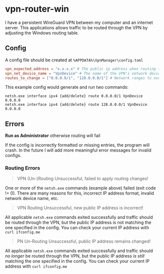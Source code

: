 # vpn-router-win

I have a persistent WireGuard VPN between my computer and an internet server. This applications allows traffic to be routed through the VPN by adjusting the Windows routing table.

## Config 

A config file should be created at `%APPDATA%\VpnManager\config.toml`

```toml
vpn_expected_address = "x.x.x.x" # The public ip address when routing through VPN
vpn_net_device_name = "VpnDevice" # The name of the VPN's network device
routes_to_change = ["0.0.0.0/1", "128.0.0.0/1"] # Network ranges to override
```

This example config would generate and run two commands:

```
netsh.exe interface ipv4 {add/delete} route 0.0.0.0/1 VpnDevice 0.0.0.0
netsh.exe interface ipv4 {add/delete} route 128.0.0.0/1 VpnDevice 0.0.0.0
```

## Errors

**Run as Administrator** otherwise routing will fail

If the config is incorrectly formatted or missing entries, the program will crash. In the future I will add more meaningful error messages for invalid configs.

### Routing Errors

> VPN (Un-)Routing Unsuccessful, failed to apply routing changes!

One or more of the `netsh.exe` commands (example above) failed (exit code != 0). There are many reasons for this, incorrect IP address format, invalid network device name, etc.

> VPN Routing Unsuccessful, new public IP address is incorrect!

All applicable `netsh.exe` commands exited successfully and traffic should be routed through the VPN, but the public IP address is not matching the one specified in the config. You can check your current IP address with `curl ifconfig.me`

> PN Un-Routing Unsuccessful, public IP address remains changed!

All applicable `netsh.exe` commands exited successfully and traffic should *no longer* be routed through the VPN, but the public IP address *is still* matching the one specified in the config. You can check your current IP address with `curl ifconfig.me`